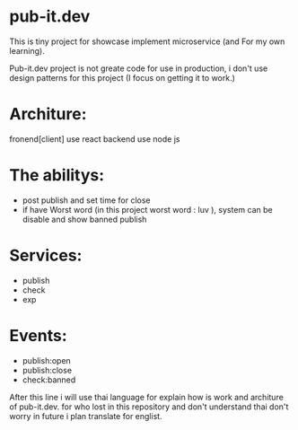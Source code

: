 # pub-it.dev
This is tiny project for showcase implement microservice (and For my own learning).

Pub-it.dev project is not greate code for use in production, i don't use design patterns for this project (I focus on getting it to work.)

# Architure:
  fronend[client] use react
  backend use node js
  
# The abilitys:
  - post publish and set time for close
  - if have Worst word (in this project worst word : luv ), system can be disable and show banned publish
 
# Services:
  - publish
  - check
  - exp
 
# Events:
  * publish:open
  * publish:close
  * check:banned

After this line i will use thai language for explain how is work and architure of pub-it.dev. for who lost in this repository and don't understand thai don't worry in future i plan translate for englist.
 
 
